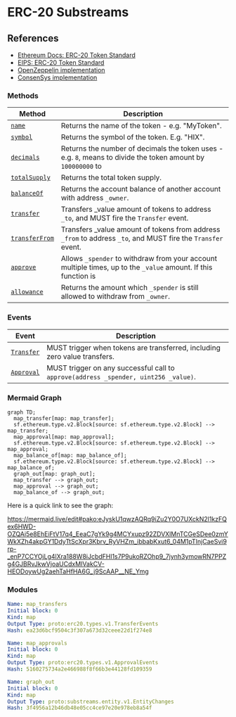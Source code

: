 # ERC-20 Substreams

## References
- [Ethereum Docs: ERC-20 Token Standard](https://ethereum.org/en/developers/docs/standards/tokens/erc-20/)
- [EIPS: ERC-20 Token Standard ](https://eips.ethereum.org/EIPS/eip-20)
- [OpenZeppelin implementation](https://github.com/OpenZeppelin/openzeppelin-contracts/blob/9b3710465583284b8c4c5d2245749246bb2e0094/contracts/token/ERC20/ERC20.sol)
- [ConsenSys implementation](https://github.com/ConsenSys/Tokens/blob/fdf687c69d998266a95f15216b1955a4965a0a6d/contracts/eip20/EIP20.sol)

### Methods

| Method | Description |
|--------|-------------|
| [`name`](https://eips.ethereum.org/EIPS/eip-20#name) | Returns the name of the token - e.g. "MyToken".
| [`symbol`](https://eips.ethereum.org/EIPS/eip-20#symbol) | Returns the symbol of the token. E.g. "HIX". |
| [`decimals`](https://eips.ethereum.org/EIPS/eip-20#decimals) | Returns the number of decimals the token uses - e.g. `8`, means to divide the token amount by `100000000` to  |get its user representation.
| [`totalSupply`](https://eips.ethereum.org/EIPS/eip-20#totalSupply) | Returns the total token supply. |
| [`balanceOf`](https://eips.ethereum.org/EIPS/eip-20#balanceof) | Returns the account balance of another account with address `_owner`. |
| [`transfer`](https://eips.ethereum.org/EIPS/eip-20#transfer) | Transfers _value amount of tokens to address `_to`, and MUST fire the `Transfer` event. |
| [`transferFrom`](https://eips.ethereum.org/EIPS/eip-20#transferFrom) | Transfers _value amount of tokens from address `_from` to address `_to`, and MUST fire the `Transfer` event. |
| [`approve`](https://eips.ethereum.org/EIPS/eip-20#approve) | Allows `_spender` to withdraw from your account multiple times, up to the `_value` amount. If this function is  |called again it overwrites the current allowance with `_value`.
| [`allowance`](https://eips.ethereum.org/EIPS/eip-20#allowance) | Returns the amount which `_spender` is still allowed to withdraw from `_owner`. |

### Events

| Event  | Description |
|--------|-------------|
| [`Transfer`](https://eips.ethereum.org/EIPS/eip-20#transfer-1) | MUST trigger when tokens are transferred, including zero value transfers. |
| [`Approval`](https://eips.ethereum.org/EIPS/eip-20#approval) | MUST trigger on any successful call to `approve(address _spender, uint256 _value)`. |

### Mermaid Graph


```mermaid
graph TD;
  map_transfer[map: map_transfer];
  sf.ethereum.type.v2.Block[source: sf.ethereum.type.v2.Block] --> map_transfer;
  map_approval[map: map_approval];
  sf.ethereum.type.v2.Block[source: sf.ethereum.type.v2.Block] --> map_approval;
  map_balance_of[map: map_balance_of];
  sf.ethereum.type.v2.Block[source: sf.ethereum.type.v2.Block] --> map_balance_of;
  graph_out[map: graph_out];
  map_transfer --> graph_out;
  map_approval --> graph_out;
  map_balance_of --> graph_out;
```

Here is a quick link to see the graph:

https://mermaid.live/edit#pako:eJyskU1qwzAQRq9iZu2Y0O7UXckN2l1kzFQex6HWD-OZQAi5e8EhEiFtV17q4_EeaC7gYk9g4MCYxupz92ZDVXlMnTCGeSDee0zmYWkXZh4akpGY1DdyTtScXpr3Kbrv_RyVHZm_ibbabKxut6_04M1pTInjCaeSvi9rp-_enP7CCYOjLg4lXra188W8iJcbdFHl1s7P9ukoRZOhp9_7jynh3ymowRN7PPZg4GJBRvJkwVjoaUCdxMIVakCV-HEODoywUg2aehTaHfHA6G_j9ScAAP__NE_Ymg

### Modules

```yaml
Name: map_transfers
Initial block: 0
Kind: map
Output Type: proto:erc20.types.v1.TransferEvents
Hash: ea23d6bcf9504c3f307a673d32ceee22d1f274e8

Name: map_approvals
Initial block: 0
Kind: map
Output Type: proto:erc20.types.v1.ApprovalEvents
Hash: 5160275734a2e466988f8f66b3e44128fd109359

Name: graph_out
Initial block: 0
Kind: map
Output Type: proto:substreams.entity.v1.EntityChanges
Hash: 3f4956a12b46db48e05cc4ce97e20e978eb8a54f
```